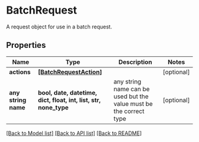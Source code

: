 # BatchRequest

A request object for use in a batch request.

## Properties
Name | Type | Description | Notes
------------ | ------------- | ------------- | -------------
**actions** | [**[BatchRequestAction]**](BatchRequestAction.md) |  | [optional] 
**any string name** | **bool, date, datetime, dict, float, int, list, str, none_type** | any string name can be used but the value must be the correct type | [optional]

[[Back to Model list]](../README.md#documentation-for-models) [[Back to API list]](../README.md#documentation-for-api-endpoints) [[Back to README]](../README.md)


